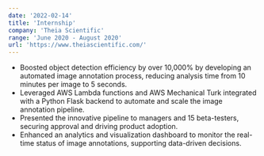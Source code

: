 ```yaml
---
date: '2022-02-14'
title: 'Internship'
company: 'Theia Scientific'
range: 'June 2020 - August 2020'
url: 'https://www.theiascientific.com/'
---
```


- Boosted object detection efficiency by over 10,000% by developing an automated image annotation process, reducing analysis time from 10 minutes per image to 5 seconds.
- Leveraged AWS Lambda functions and AWS Mechanical Turk integrated with a Python Flask backend to automate and scale the image annotation pipeline.
- Presented the innovative pipeline to managers and 15 beta-testers, securing approval and driving product adoption.
- Enhanced an analytics and visualization dashboard to monitor the real-time status of image annotations, supporting data-driven decisions.